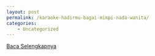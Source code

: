 ```yaml
---
layout: post
permalink: /karaoke-hadirmu-bagai-mimpi-nada-wanita/
categories:
    - Uncategorized
---
```


[Baca Selengkapnya](/09)